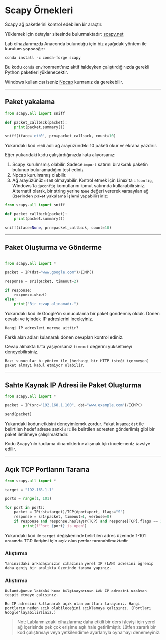 # Scapy Örnekleri

Scapy ağ paketlerini kontrol edebilen bir araçtır.

Yüklemek için detaylar sitesinde bulunmaktadır: [scapy.net](https://scapy.net/)

Lab cihazlarımızda Anaconda bulunduğu için biz aşağıdaki yöntem ile kurulum yapacağız:
```shell
conda install -c conda-forge scapy
```

Bu kodu `conda` environment'ınız aktif haldeyken çalıştırdığınızda gerekli Python paketleri yüklenecektir.

Windows kullanıcısı iseniz [Npcap](https://npcap.com/) kurmanız da gerekebilir.

---

## Paket yakalama

```python
from scapy.all import sniff

def packet_callback(packet):
    print(packet.summary())

sniff(iface='eth0', prn=packet_callback, count=10)
```

Yukarıdaki kod `eth0` adlı ağ arayüzündeki 10 paketi okur ve ekrana yazdırır.

Eğer yukarıdaki kodu çalıştırdığınızda hata alıyorsanız:

1. Scapy kurulmamış olabilir. Sadece `import` satırını bırakarak paketin bulunup bulunamadığını test ediniz.
2. Npcap kurulmamış olabilir.
3. Ağ arayüzünüz `eth0` olmayabilir. Kontrol etmek için Linux'ta `ifconfig`, Windows'ta `ipconfig` komutlarını komut satırında kullanabilirsiniz. Alternatif olarak, bir string yerine `None` değeri vererek varsayılan ağ üzerinden paket yakalama işlemi yapabilirsiniz:

```python
from scapy.all import sniff

def packet_callback(packet):
    print(packet.summary())

sniff(iface=None, prn=packet_callback, count=10)
```

---

## Paket Oluşturma ve Gönderme

```python

from scapy.all import *

packet = IP(dst="www.google.com")/ICMP()

response = sr1(packet, timeout=2)

if response:
    response.show()
else:
    print("Bir cevap alınamadı.")

```

Yukarıdaki kod ile Google'ın sunucularına bir paket göndermiş olduk. Dönen cevabı ve içindeki IP adreslerini inceleyiniz.

    Hangi IP adresleri nereye aittir?

Farklı alan adları kulanarak dönen cevapları kontrol ediniz.

Cevap almakta hata yaşıyorsanız `timeout` değerini yükseltmeyi deneyebilirsiniz.

    Bazı sunucular bu yöntem ile (herhangi bir HTTP isteği içermeyen) paket almayı kabul etmiyor olabilir.

---

## Sahte Kaynak IP Adresi ile Paket Oluşturma


```python
from scapy.all import *

packet = IP(src="192.168.1.100", dst="www.example.com")/ICMP()

send(packet)
```

Yukarıdaki kodun etkisini deneyimlemek zordur. Fakat kısaca; `dst` ile belirtilen hedef adrese sanki `src` ile belirtilen adresten gönderilmiş gibi bir paket iletilmeye çalışılmaktadır.

Kodu Scapy'nin kodlama dinamiklerine alışmak için incelemeniz tavsiye edilir.

--- 


## Açık TCP Portlarını Tarama


```python
from scapy.all import *

target = "192.168.1.1"

ports = range(1, 101)

for port in ports:
    packet = IP(dst=target)/TCP(dport=port, flags="S")
    response = sr1(packet, timeout=1, verbose=0)
    if response and response.haslayer(TCP) and response[TCP].flags == 18:
        print(f"Port {port} is open")
```

Yukarıdaki kod ile `target` değişkeninde belirtilen adres üzerinde 1-101 arasında TCP iletişimi için açık olan portlar taranabilmektedir.

### Alıştırma
    Yanınızdaki arkadaşınızın cihazının yerel IP (LAN) adresini öğrenip daha geniş bir aralıkta üzerinde tarama yapınız.

### Alıştırma
    Bulunduğunuz labdaki hoca bilgisayarının LAN IP adresini uzaktan tespit etmeye çalışınız.

    Bu IP adresini kullanarak açık olan portları tarayınız. Hangi portların neden açık olabileceğini açıklamaya çalışınız. (Portları Google'layabilirsiniz.)

> Not: Lablarımızdaki cihazlarımız daha etkili bir ders işleyişi için yerel ağ içerisinde pek çok erişime açık hale getirilmiştir. Lütfen zararlı bir kod çalıştırmayı veya yetkilendirme ayarlarıyla oynamayı denemeyiniz.

